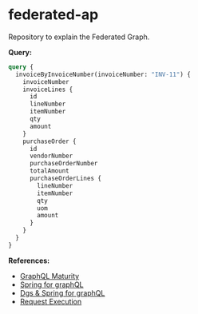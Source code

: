# federated-ap
Repository to explain the Federated Graph.

**Query:**
```graphql
query {
  invoiceByInvoiceNumber(invoiceNumber: "INV-11") {
    invoiceNumber
    invoiceLines {
      id
      lineNumber
      itemNumber
      qty
      amount
    }
    purchaseOrder {
      id
      vendorNumber
      purchaseOrderNumber
      totalAmount
      purchaseOrderLines {
        lineNumber
        itemNumber
        qty
        uom
        amount
      }
    }
  }
}
```

**References:**
- [GraphQL Maturity](https://dev.to/sandipd/from-basics-to-supergraph-a-practical-guide-for-your-graphql-adoption-journey-5cff)
- [Spring for graphQL](https://spring.io/guides/gs/graphql-server)
- [Dgs & Spring for graphQL](https://netflix.github.io/dgs/spring-graphql-integration/)
- [Request Execution](https://docs.spring.io/spring-graphql/reference/request-execution.html)